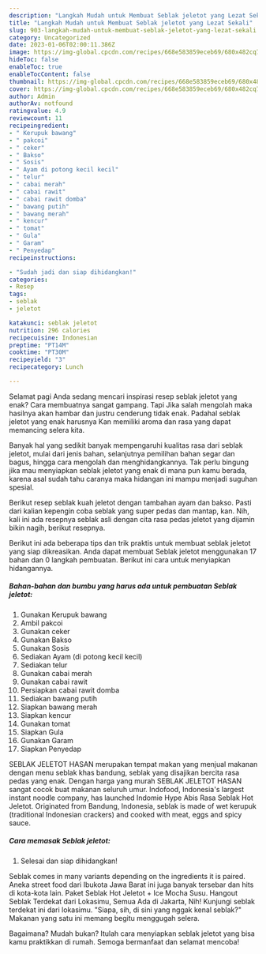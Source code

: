 ```yaml
---
description: "Langkah Mudah untuk Membuat Seblak jeletot yang Lezat Sekali"
title: "Langkah Mudah untuk Membuat Seblak jeletot yang Lezat Sekali"
slug: 903-langkah-mudah-untuk-membuat-seblak-jeletot-yang-lezat-sekali
category: Uncategorized
date: 2023-01-06T02:00:11.386Z
image: https://img-global.cpcdn.com/recipes/668e583859eceb69/680x482cq70/seblak-jeletot-foto-resep-utama.jpg
hideToc: false
enableToc: true
enableTocContent: false
thumbnail: https://img-global.cpcdn.com/recipes/668e583859eceb69/680x482cq70/seblak-jeletot-foto-resep-utama.jpg
cover: https://img-global.cpcdn.com/recipes/668e583859eceb69/680x482cq70/seblak-jeletot-foto-resep-utama.jpg
author: Admin
authorAv: notfound
ratingvalue: 4.9
reviewcount: 11
recipeingredient:
- " Kerupuk bawang"
- " pakcoi"
- " ceker"
- " Bakso"
- " Sosis"
- " Ayam di potong kecil kecil"
- " telur"
- " cabai merah"
- " cabai rawit"
- " cabai rawit domba"
- " bawang putih"
- " bawang merah"
- " kencur"
- " tomat"
- " Gula"
- " Garam"
- " Penyedap"
recipeinstructions:

- "Sudah jadi dan siap dihidangkan!"
categories:
- Resep
tags:
- seblak
- jeletot

katakunci: seblak jeletot 
nutrition: 296 calories
recipecuisine: Indonesian
preptime: "PT14M"
cooktime: "PT30M"
recipeyield: "3"
recipecategory: Lunch

---
```



Selamat pagi Anda sedang mencari inspirasi resep seblak jeletot yang enak? Cara membuatnya sangat gampang. Tapi Jika salah mengolah maka hasilnya akan hambar dan justru cenderung tidak enak. Padahal seblak jeletot yang enak harusnya Kan memiliki aroma dan rasa yang dapat memancing selera kita.


Banyak hal yang sedikit banyak mempengaruhi kualitas rasa dari seblak jeletot, mulai dari jenis bahan, selanjutnya pemilihan bahan segar dan bagus, hingga cara mengolah dan menghidangkannya. Tak perlu bingung jika mau menyiapkan seblak jeletot yang enak di mana pun kamu berada, karena asal sudah tahu caranya maka hidangan ini mampu menjadi suguhan spesial.

Berikut resep seblak kuah jeletot dengan tambahan ayam dan bakso. Pasti dari kalian kepengin coba seblak yang super pedas dan mantap, kan. Nih, kali ini ada resepnya seblak asli dengan cita rasa pedas jeletot yang dijamin bikin nagih, berikut resepnya.


Berikut ini ada beberapa tips dan trik praktis untuk membuat seblak jeletot yang siap dikreasikan. Anda dapat membuat Seblak jeletot menggunakan 17 bahan dan 0 langkah pembuatan. Berikut ini cara untuk menyiapkan hidangannya.

<!--inarticleads1-->

##### Bahan-bahan dan bumbu yang harus ada untuk pembuatan Seblak jeletot:

1. Gunakan  Kerupuk bawang
1. Ambil  pakcoi
1. Gunakan  ceker
1. Gunakan  Bakso
1. Gunakan  Sosis
1. Sediakan  Ayam (di potong kecil kecil)
1. Sediakan  telur
1. Gunakan  cabai merah
1. Gunakan  cabai rawit
1. Persiapkan  cabai rawit domba
1. Sediakan  bawang putih
1. Siapkan  bawang merah
1. Siapkan  kencur
1. Gunakan  tomat
1. Siapkan  Gula
1. Gunakan  Garam
1. Siapkan  Penyedap


SEBLAK JELETOT HASAN merupakan tempat makan yang menjual makanan dengan menu seblak khas bandung, seblak yang disajikan bercita rasa pedas yang enak. Dengan harga yang murah SEBLAK JELETOT HASAN sangat cocok buat makanan seluruh umur. Indofood, Indonesia&#39;s largest instant noodle company, has launched Indomie Hype Abis Rasa Seblak Hot Jeletot. Originated from Bandung, Indonesia, seblak is made of wet kerupuk (traditional Indonesian crackers) and cooked with meat, eggs and spicy sauce. 

<!--inarticleads2-->

##### Cara memasak Seblak jeletot:


1. Selesai dan siap dihidangkan!

Seblak comes in many variants depending on the ingredients it is paired. Aneka street food dari Ibukota Jawa Barat ini juga banyak tersebar dan hits di kota-kota lain. Paket Seblak Hot Jeletot + Ice Mocha Susu. Hangout Seblak Terdekat dari Lokasimu, Semua Ada di Jakarta, Nih! Kunjungi seblak terdekat ini dari lokasimu. &#34;Siapa, sih, di sini yang nggak kenal seblak?&#34; Makanan yang satu ini memang begitu menggugah selera. 

Bagaimana? Mudah bukan? Itulah cara menyiapkan seblak jeletot yang bisa kamu praktikkan di rumah. Semoga bermanfaat dan selamat mencoba!
